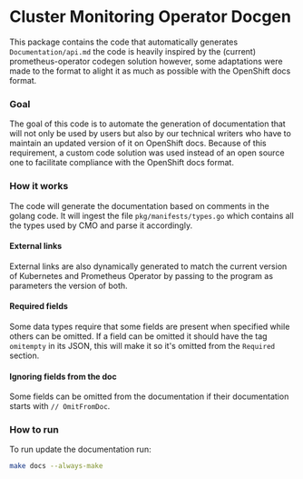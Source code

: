 # Cluster Monitoring Operator Docgen

This package contains the code that automatically generates `Documentation/api.md` the code is heavily inspired by the (current) prometheus-operator codegen solution however, some adaptations were made to the format to alight it as much as possible with the OpenShift docs format.

### Goal
The goal of this code is to automate the generation of documentation that will not only be used by users but also by our technical writers who have to maintain an updated version of it on OpenShift docs. Because of this requirement, a custom code solution was used instead of an open source one to facilitate compliance with the OpenShift docs format. 

### How it works
The code will generate the documentation based on comments in the golang code. It will ingest the file `pkg/manifests/types.go` which contains all the types used by CMO and parse it accordingly.

#### External links

External links are also dynamically generated to match the current version of Kubernetes and Prometheus Operator by passing to the program as parameters the version of both.

#### Required fields

Some data types require that some fields are present when specified while others can be omitted. If a field can be omitted it should have the tag `omitempty` in its JSON, this will make it so it's omitted from the `Required` section.

#### Ignoring fields from the doc

Some fields can be omitted from the documentation if their documentation starts with `// OmitFromDoc`.

### How to run

To run update the documentation run:

```bash
make docs --always-make
```